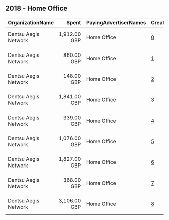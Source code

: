 ## 2018 - Home Office 
|OrganizationName|Spent|PayingAdvertiserNames|CreativeUrls|Impressions|Genders|AgeBrackets|CountryCodes|BillingAddresses|CandidateBallotInformation|
|:---|---:|:---|:---|---:|:---|:---|:---|:---|:---|
|Dentsu Aegis Network|1,912.00 GBP|Home Office|[0](https://www.snap.com/political-ads/asset/72537b3a411790159ff18c8e6b606300cd442deb11d5671e3addd591be5b4698?mediaType=mp4)|1,449,226||18-24|united kingdom|"10 Triton Street,London,NW1 3BF,GB"||
|Dentsu Aegis Network|860.00 GBP|Home Office|[1](https://www.snap.com/political-ads/asset/482946162d1d7fd15f11b580f2c4bcc03e6d71cff69e8d1d99fed8eebf0993f5?mediaType=mp4)|651,775||18-24|united kingdom|"10 Triton Street,London,NW1 3BF,GB"||
|Dentsu Aegis Network|148.00 GBP|Home Office|[2](https://www.snap.com/political-ads/asset/a472e036c7b9df74a3e395dde058a0a411584d2567189fd07ce0153ff05572dd?mediaType=mp4)|82,083|MALE|18-24|united kingdom|"10 Triton Street,London,NW1 3BF,GB"||
|Dentsu Aegis Network|1,841.00 GBP|Home Office|[3](https://www.snap.com/political-ads/asset/a472e036c7b9df74a3e395dde058a0a411584d2567189fd07ce0153ff05572dd?mediaType=mp4)|942,656|MALE|18-24|united kingdom|"10 Triton Street,London,NW1 3BF,GB"||
|Dentsu Aegis Network|339.00 GBP|Home Office|[4](https://www.snap.com/political-ads/asset/869e0bc770ed6d92d52ed739b9c061d05d951d078a9d05adc2a7928a3d09b8e9?mediaType=mp4)|256,805||18-24|united kingdom|"10 Triton Street,London,NW1 3BF,GB"||
|Dentsu Aegis Network|1,076.00 GBP|Home Office|[5](https://www.snap.com/political-ads/asset/358a9d9fb17ec5e6e20634a7c08456e68f383bdb05ec5b8d5e3ce2758939ac7f?mediaType=mp4)|815,677||18-24|united kingdom|"10 Triton Street,London,NW1 3BF,GB"||
|Dentsu Aegis Network|1,827.00 GBP|Home Office|[6](https://www.snap.com/political-ads/asset/a472e036c7b9df74a3e395dde058a0a411584d2567189fd07ce0153ff05572dd?mediaType=mp4)|955,322|FEMALE|18-24|united kingdom|"10 Triton Street,London,NW1 3BF,GB"||
|Dentsu Aegis Network|368.00 GBP|Home Office|[7](https://www.snap.com/political-ads/asset/b8cda98fb3967e185ab0e51c26531f7586d9e4240c94cbc84cf009f79ec2f130?mediaType=mp4)|278,565||18-24|united kingdom|"10 Triton Street,London,NW1 3BF,GB"||
|Dentsu Aegis Network|3,106.00 GBP|Home Office|[8](https://www.snap.com/political-ads/asset/ccf976d8eed27e07a1545de0eea19183d2079b3606c206e4a4a27f85aaaf66f3?mediaType=mp4)|3,822,930||18-24|united kingdom|"10 Triton Street,London,NW1 3BF,GB"||
